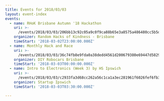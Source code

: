 ```yaml
---
title: Events for 2018/03/03
layout: event-index
events:
  - name: RHoK Brisbane Autumn '18 Hackathon
    uri: >-
      /events/2018/03/03/206bb13c92c05a9c0f9ca88b65e3a8575a486480cc5b5d5593642345383a1126
    organizer: Random Hacks of Kindness - Brisbane
    timeStart: '2018-03-02T23:00:00.000Z'
  - name: Monthly Hack and Race
    uri: >-
      /events/2018/03/03/36c74fb8e9fda0a38dedd4561d200679380e69447d5829986083ee38b398882a
    organizer: DIY Robocars Brisbane
    timeStart: '2018-03-03T00:00:00.000Z'
  - name: Intro to Electronics (Week 3) by HS Ipswich
    uri: >-
      /events/2018/03/03/c2933fa3d68cc262a56c1ca1a3ec281961f6026fef6fb32d735401944a6f6661
    organizer: Startup Ipswich
    timeStart: '2018-03-03T03:30:00.000Z'

---
```

